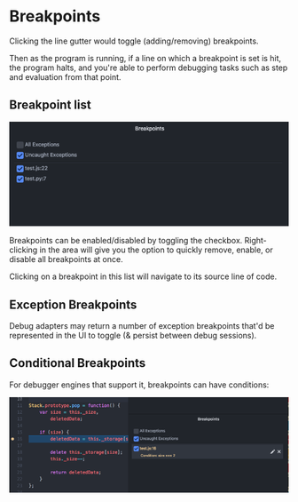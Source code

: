 # Breakpoints
Clicking the line gutter would toggle (adding/removing) breakpoints.

Then as the program is running, if a line on which a breakpoint is set is hit, the program halts, and you're able to perform debugging tasks such as step and evaluation from that point.

## Breakpoint list

![Debugger: Launch / Attach UI](./images/debugger-breakpoints.png)


Breakpoints can be enabled/disabled by toggling the checkbox. Right-clicking in the area will give you the option to quickly remove, enable, or disable all breakpoints at once.

Clicking on a breakpoint in this list will navigate to its source line of code.

## Exception Breakpoints

Debug adapters may return a number of exception breakpoints that'd be represented in the UI to toggle (& persist between debug sessions).

## Conditional Breakpoints

For debugger engines that support it, breakpoints can have conditions:

![Debugger: Launch / Attach UI](./images/debugger-conditional-breakpoints.png)
